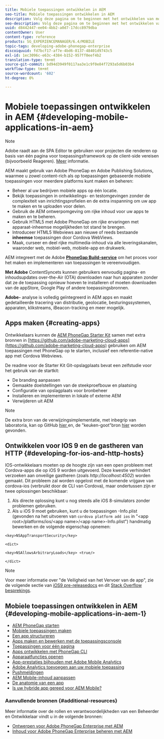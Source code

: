 ```yaml
---
title: Mobiele toepassingen ontwikkelen in AEM
seo-title: Mobiele toepassingen ontwikkelen in AEM
description: Volg deze pagina om te beginnen met het ontwikkelen van mobiele toepassingen in AEM met Adobe PhoneGap Enterprise.
seo-description: Volg deze pagina om te beginnen met het ontwikkelen van mobiele toepassingen in AEM met Adobe PhoneGap Enterprise.
uuid: d8442447-ee04-4bb2-a0d7-17dcc8979dba
contentOwner: User
content-type: reference
products: SG_EXPERIENCEMANAGER/6.4/MOBILE
topic-tags: developing-adobe-phonegap-enterprise
discoiquuid: fd7bcf17-af7e-4bd6-8137-48401d9743c5
exl-id: 1ec3096c-e63c-4384-b152-957ff0eef4b2
translation-type: tm+mt
source-git-commit: bd94d3949f0117aa3e1c9f0e84f7293a5d6b03b4
workflow-type: tm+mt
source-wordcount: '602'
ht-degree: 0%

---
```


# Mobiele toepassingen ontwikkelen in AEM {#developing-mobile-applications-in-aem}

>[!NOTE]
>
>Adobe raadt aan de SPA Editor te gebruiken voor projecten die renderen op basis van één pagina voor toepassingsframework op de client-side vereisen (bijvoorbeeld Reageren). [Meer](/help/sites-developing/spa-overview.md) informatie.

AEM maakt gebruik van Adobe PhoneGap en Adobe Publishing Solutions, waarmee u zowel content-rich als op toepassingen gebaseerde mobiele toepassingen voor meerdere platforms kunt maken en beheren:

* Beheer al uw bedrijven mobiele apps op één locatie.
* Bekijk toepassingen in ontwikkelings- en testomgevingen zonder de complexiteit van inrichtingsprofielen en de extra inspanning om uw app te maken en te uploaden voor delen.
* Gebruik de AEM ontwerpomgeving om rijke inhoud voor uw apps te maken en te beheren.
* Gebruik HTML5 met Adobe PhoneGap om rijke ervaringen met apparaat-inheemse mogelijkheden tot stand te brengen.
* Introduceer HTML5 Webviews aan nieuwe of reeds bestaande **inheemse** toepassingen door Cordova WebViews.
* Maak, curseer en deel rijke multimedia-inhoud via alle leveringskanalen, waaronder web, mobiel-web, mobiele-app en drukwerk.

AEM integreert met de Adobe **[PhoneGap Build-service](https://build.phonegap.com/)** om het proces voor het maken en implementeren van toepassingen te vereenvoudigen.

**Met Adobe** ContentSyncets kunnen gebruikers eenvoudig pagina- en inhoudsupdates over-the-Air (OTA) downloaden naar hun apparaten zonder dat ze de toepassing opnieuw hoeven te installeren of moeten downloaden van de appStore, Google Play of andere toepassingsbronnen.

**Adobe-** analyse is volledig geïntegreerd in AEM apps en maakt gedetailleerde tracering van distributie, geolocatie, besturingssystemen, apparaten, klikstreams, iBeacon-tracking en meer mogelijk.

## Apps maken {#creating-apps}

Ontwikkelaars kunnen de [AEM PhoneGap Starter Kit](https://github.com/Adobe-Marketing-Cloud/aem-phonegap-starter-kit) samen met extra bronnen in [https://github.com/adobe-marketing-cloud-apps](https://github.com/adobe-marketing-cloud-apps) gebruiken om AEM toepassingen met PhoneGap op te starten, inclusief een referentie-native app met Cordova Webviews.

De readme voor de Starter Kit Git-opslagplaats bevat een zelfstudie voor het gebruik van de startkit:

* De branding aanpassen
* Gemaakte doelstellingen van de steekproefbouw en plaatsing
* Configuratie van opslagplaats voor bronbeheer
* Installeren en implementeren in lokale of externe AEM
* Verwijderen uit AEM

>[!NOTE]
>
>De extra bron van de verwijzingsimplementatie, met inbegrip van laboratoria, kan op GitHub [hier ](https://github.com/adobe-marketing-cloud-apps) en, de &quot;keuken-goot&quot;bron [hier](https://github.com/blefebvre/aem-phonegap-kitchen-sink) worden gevonden.

## Ontwikkelen voor IOS 9 en de gastheren van HTTP {#developing-for-ios-and-http-hosts}

IOS-ontwikkelaars moeten op de hoogte zijn van een open probleem met Cordova-apps die op iOS 9 worden uitgevoerd. Deze kwestie verhindert verzoeken aan onveilige gastheren (zoals *http://localhost:4502*) worden gemaakt. Dit probleem zal worden opgelost met de komende vrijgave van cordova-ios (verbruikt door de CLI van Cordova), maar ondertussen zijn er twee oplossingen beschikbaar:

1. Als directe oplossing kunt u nog steeds alle iOS 8-simulators zonder problemen gebruiken.
1. Als u iOS 9 moet gebruiken, kunt u de toepassingen -Info.plist (gevonden na het uitvoeren van `cordova platform add ios` in &quot;&lt;app root>/platforms/ios/&lt;app name>/&lt;app name>-Info.plist&quot;) handmatig bewerken en de volgende eigenschap opnemen:

```
<key>NSAppTransportSecurity</key>

<dict>

<key>NSAllowsArbitraryLoads</key> <true/>

</dict>
```

>[!NOTE]
>
>Voor meer informatie over &quot;de Veiligheid van het Vervoer van de app&quot;, zie de volgende sectie van [iOS9 pre-releasedocs](https://developer.apple.com/library/prerelease/ios/releasenotes/General/WhatsNewIniOS/Articles/iOS9.html#//apple_ref/doc/uid/TP40016198-SW14) en dit [Stack Overflow besprekings](https://stackoverflow.com/questions/30751053/ios9-ats-what-about-html5-based-apps/).

## Mobiele toepassingen ontwikkelen in AEM {#developing-mobile-applications-in-aem-1}

* [AEM PhoneGap starten](/help/mobile/starting-aem-phonegap-app.md)
* [Mobiele toepassingen maken](/help/mobile/building-app-mobile-phonegap.md)
* [Een app structureren](/help/mobile/phonegap-structure-an-app.md)
* [Apps maken en bewerken met de toepassingsconsole](/help/mobile/phonegap-apps-console.md)
* [Toepassingen voor één pagina](/help/mobile/phonegap-single-page-applications.md)
* [Apps ontwikkelen met PhoneGap CLI](/help/mobile/phonegap-apps-pg-cli.md)
* [Apparaatfuncties openen](/help/mobile/phonegap-access-device-features.md)
* [App-prestaties bijhouden met Adobe Mobile Analytics](/help/mobile/phonegap-intro-to-app-analytics.md)
* [Adobe Analytics toevoegen aan uw mobiele toepassing](/help/mobile/phonegap-add-analytics-to-apps.md)
* [Pushmeldingen](/help/mobile/phonegap-push-notifications.md)
* [AEM Mobile-inhoud aanpassen](/help/mobile/phonegap-aem-mobile-content-personalization.md)
* [De anatomie van een app](/help/mobile/phonegap-apps-arch.md)
* [Is uw hybride app gereed voor AEM Mobile?](/help/mobile/phonegap-adding-content-to-imported-app.md)

### Aanvullende bronnen {#additional-resources}

Meer informatie over de rollen en verantwoordelijkheden van een Beheerder en Ontwikkelaar vindt u in de volgende bronnen:

* [Ontwerpen voor Adobe PhoneGap Enterprise met AEM](/help/mobile/phonegap.md)
* [Inhoud voor Adobe PhoneGap Enterprise beheren met AEM](/help/mobile/administer-phonegap.md)
